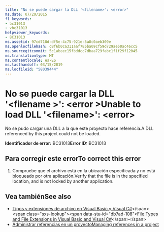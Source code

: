 ```yaml
---
title: "No se puede cargar la DLL '<filename>': <error>"
ms.date: 07/20/2015
f1_keywords:
- bc31013
- vbc31013
helpviewer_keywords:
- BC31013
ms.assetid: 97cd718d-df5e-4c75-921e-5a8c0aeb309e
ms.openlocfilehash: c8f6b0ca311aaf785ba09cf59d729ae50ac46cc5
ms.sourcegitcommit: 5c1abeec15fbddcc7dbaa729fabc1f1f29f12045
ms.translationtype: MT
ms.contentlocale: es-ES
ms.lasthandoff: 03/15/2019
ms.locfileid: "58039444"
---
```

# <a name="unable-to-load-dll-filename-error"></a><span data-ttu-id="db7ad-102">No se puede cargar la DLL '\<filename >': \<error ></span><span class="sxs-lookup"><span data-stu-id="db7ad-102">Unable to load DLL '\<filename>': \<error></span></span>
<span data-ttu-id="db7ad-103">No se pudo cargar una DLL a la que este proyecto hace referencia.</span><span class="sxs-lookup"><span data-stu-id="db7ad-103">A DLL referenced by this project could not be loaded.</span></span>  
  
 <span data-ttu-id="db7ad-104">**Identificador de error:** BC31013</span><span class="sxs-lookup"><span data-stu-id="db7ad-104">**Error ID:** BC31013</span></span>  
  
## <a name="to-correct-this-error"></a><span data-ttu-id="db7ad-105">Para corregir este error</span><span class="sxs-lookup"><span data-stu-id="db7ad-105">To correct this error</span></span>  
  
1.  <span data-ttu-id="db7ad-106">Compruebe que el archivo está en la ubicación especificada y no está bloqueado por otra aplicación.</span><span class="sxs-lookup"><span data-stu-id="db7ad-106">Verify that the file is in the specified location, and is not locked by another application.</span></span>  
  
## <a name="see-also"></a><span data-ttu-id="db7ad-107">Vea también</span><span class="sxs-lookup"><span data-stu-id="db7ad-107">See also</span></span>

- <span data-ttu-id="db7ad-108">[Tipos y extensiones de archivo en Visual Basic y Visual C#](https://docs.microsoft.com/previous-versions/visualstudio/visual-studio-2010/8k0zafxb(v=vs.100))</span><span class="sxs-lookup"><span data-stu-id="db7ad-108">[File Types and File Extensions in Visual Basic and Visual C#](https://docs.microsoft.com/previous-versions/visualstudio/visual-studio-2010/8k0zafxb(v=vs.100))</span></span>
- [<span data-ttu-id="db7ad-109">Administrar referencias en un proyecto</span><span class="sxs-lookup"><span data-stu-id="db7ad-109">Managing references in a project</span></span>](/visualstudio/ide/managing-references-in-a-project)
